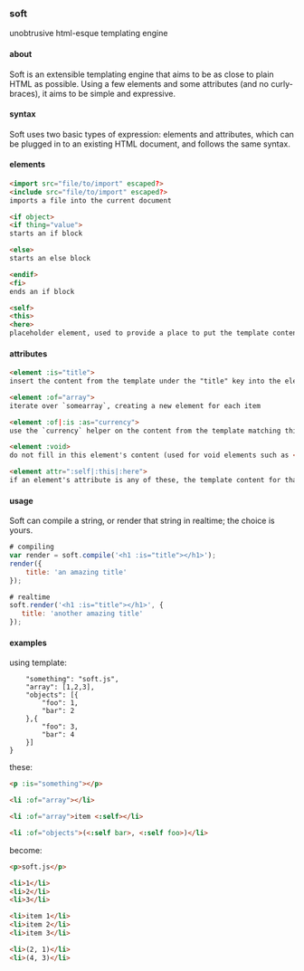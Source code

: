### soft
unobtrusive html-esque templating engine


#### about

Soft is an extensible templating engine that aims to be as close to plain HTML as possible. Using a few elements and some attributes (and no curly-braces), it aims to be simple and expressive.

#### syntax

Soft uses two basic types of expression: elements and attributes, which can be plugged in to an existing HTML document, and follows the same syntax.

#### elements

```html
<import src="file/to/import" escaped?>
<include src="file/to/import" escaped?>
imports a file into the current document

<if object>
<if thing="value">
starts an if block

<else>
starts an else block

<endif>
<fi>
ends an if block

<self>
<this>
<here>
placeholder element, used to provide a place to put the template content, when there is other content before or after
```

#### attributes

```html
<element :is="title">
insert the content from the template under the "title" key into the element

<element :of="array">
iterate over `somearray`, creating a new element for each item

<element :of|:is :as="currency">
use the `currency` helper on the content from the template matching this element

<element :void>
do not fill in this element's content (used for void elements such as <img> where you only want a `src` attribute to be filled in)

<element attr=":self|:this|:here">
if an element's attribute is any of these, the template content for that item will replace it.
```


#### usage

Soft can compile a string, or render that string in realtime; the choice is yours.

```js
# compiling
var render = soft.compile('<h1 :is="title"></h1>');
render({
    title: 'an amazing title' 
});

# realtime
soft.render('<h1 :is="title"></h1>', {
   title: 'another amazing title' 
});
```


#### examples

using template:

```json{
    "something": "soft.js",
    "array": [1,2,3],
    "objects": [{
        "foo": 1,
        "bar": 2
    },{
        "foo": 3,
        "bar": 4
    }]
}
```

these:

```html
<p :is="something"></p>
```

```html
<li :of="array"></li>
```

```html
<li :of="array">item <:self></li>
```

```html
<li :of="objects">(<:self bar>, <:self foo>)</li>
```

become:

```html
<p>soft.js</p>
```

```html
<li>1</li>
<li>2</li>
<li>3</li>
```

```html
<li>item 1</li>
<li>item 2</li>
<li>item 3</li>
```

```html
<li>(2, 1)</li>
<li>(4, 3)</li>
```
